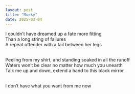 ```yaml
---
layout: post
title: "Murky"
date: 2025-03-04
---
```


I couldn’t have dreamed up a fate more fitting<br>
Than a long string of failures<br>
A repeat offender with a tail between her legs<br><br>

Peeling from my shirt, and standing soaked in all the runoff<br>
Waters won’t be clear no matter how much you unearth<br>
Talk me up and down, extend a hand to this black mirror<br><br>

I don’t have what you want from me now<br> 